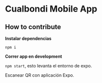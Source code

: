 # Cualbondi Mobile App

## How to contribute

**Instalar dependencias**

`npm i`

**Correr app en development**

`npm start`, esto levanta el entorno de expo.

Escanear QR con aplicación Expo.